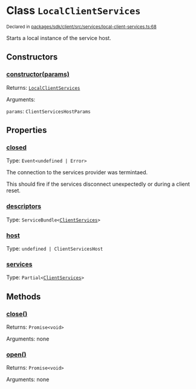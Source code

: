 # Class `LocalClientServices`
<sub>Declared in [packages/sdk/client/src/services/local-client-services.ts:68](https://github.com/dxos/dxos/blob/d2aae6ea4/packages/sdk/client/src/services/local-client-services.ts#L68)</sub>


Starts a local instance of the service host.

## Constructors
### [constructor(params)](https://github.com/dxos/dxos/blob/d2aae6ea4/packages/sdk/client/src/services/local-client-services.ts#L77)




Returns: <code>[LocalClientServices](/api/@dxos/client/classes/LocalClientServices)</code>

Arguments: 

`params`: <code>ClientServicesHostParams</code>



## Properties
### [closed](https://github.com/dxos/dxos/blob/d2aae6ea4/packages/sdk/client/src/services/local-client-services.ts#L69)
Type: <code>Event&lt;undefined | Error&gt;</code>

The connection to the services provider was termintaed.

This should fire if the services disconnect unexpectedly or during a client reset.

### [descriptors](https://github.com/dxos/dxos/blob/d2aae6ea4/packages/sdk/client/src/services/local-client-services.ts#L81)
Type: <code>ServiceBundle&lt;[ClientServices](/api/@dxos/client/types/ClientServices)&gt;</code>



### [host](https://github.com/dxos/dxos/blob/d2aae6ea4/packages/sdk/client/src/services/local-client-services.ts#L89)
Type: <code>undefined | ClientServicesHost</code>



### [services](https://github.com/dxos/dxos/blob/d2aae6ea4/packages/sdk/client/src/services/local-client-services.ts#L85)
Type: <code>Partial&lt;[ClientServices](/api/@dxos/client/types/ClientServices)&gt;</code>




## Methods
### [close()](https://github.com/dxos/dxos/blob/d2aae6ea4/packages/sdk/client/src/services/local-client-services.ts#L115)




Returns: <code>Promise&lt;void&gt;</code>

Arguments: none




### [open()](https://github.com/dxos/dxos/blob/d2aae6ea4/packages/sdk/client/src/services/local-client-services.ts#L94)




Returns: <code>Promise&lt;void&gt;</code>

Arguments: none




